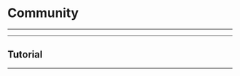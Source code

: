 # Community

-------------------------------------------
------------------------------------------

## Tutorial

-------------------------------


